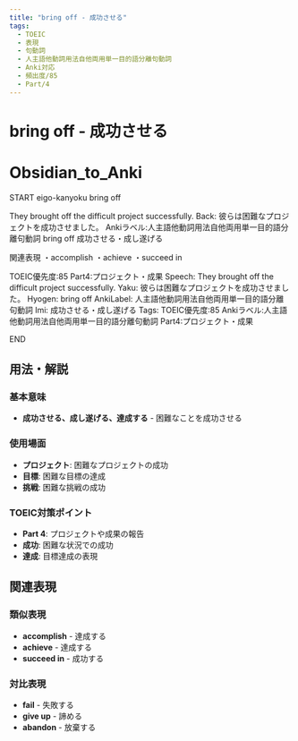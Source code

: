 ```yaml
---
title: "bring off - 成功させる"
tags:
  - TOEIC
  - 表現
  - 句動詞
  - 人主語他動詞用法自他両用単一目的語分離句動詞
  - Anki対応
  - 頻出度/85
  - Part/4
---
```


# bring off - 成功させる

# Obsidian_to_Anki
START
eigo-kanyoku
bring off

They brought off the difficult project successfully.
Back: 
彼らは困難なプロジェクトを成功させました。
Ankiラベル:人主語他動詞用法自他両用単一目的語分離句動詞
bring off
成功させる・成し遂げる

関連表現
・accomplish
・achieve
・succeed in

TOEIC優先度:85
Part4:プロジェクト・成果
Speech: They brought off the difficult project successfully.
Yaku: 彼らは困難なプロジェクトを成功させました。
Hyogen: bring off
AnkiLabel: 人主語他動詞用法自他両用単一目的語分離句動詞
Imi: 成功させる・成し遂げる
Tags: TOEIC優先度:85 Ankiラベル:人主語他動詞用法自他両用単一目的語分離句動詞 Part4:プロジェクト・成果
<!--ID: 1752926150165-->
END

## 用法・解説

### 基本意味
- **成功させる、成し遂げる、達成する** - 困難なことを成功させる

### 使用場面
- **プロジェクト**: 困難なプロジェクトの成功
- **目標**: 困難な目標の達成
- **挑戦**: 困難な挑戦の成功

### TOEIC対策ポイント
- **Part 4**: プロジェクトや成果の報告
- **成功**: 困難な状況での成功
- **達成**: 目標達成の表現

## 関連表現

### 類似表現
- **accomplish** - 達成する
- **achieve** - 達成する
- **succeed in** - 成功する

### 対比表現
- **fail** - 失敗する
- **give up** - 諦める
- **abandon** - 放棄する 